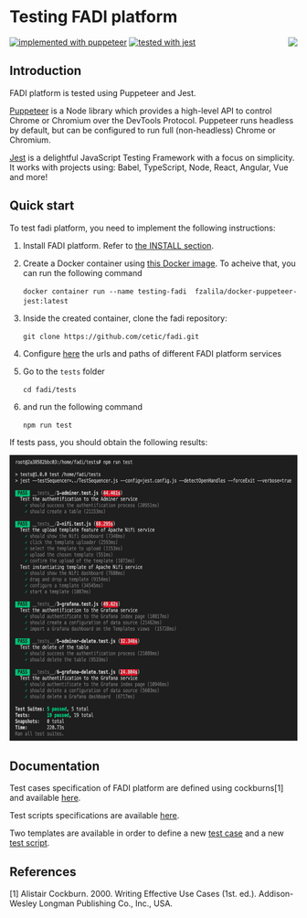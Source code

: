 # Testing FADI platform
<img src="https://miro.medium.com/max/1788/1*wby6AkTf3SggijT3GSTu4w.png" height="100" align="right">

[![implemented with puppeteer](https://img.shields.io/badge/implemented%20with-puppeteer-%2300D8A2)](https://pptr.dev) [![tested with jest](https://img.shields.io/badge/tested_with-jest-99424f.svg)](https://github.com/facebook/jest) 


## Introduction

FADI platform is tested using Puppeteer and Jest.

[Puppeteer](https://pptr.dev) is a Node library which provides a high-level API to control Chrome or Chromium over the DevTools Protocol. Puppeteer runs headless by default, but can be configured to run full (non-headless) Chrome or Chromium.

[Jest](https://jestjs.io) is a delightful JavaScript Testing Framework with a focus on simplicity. It works with projects using: Babel, TypeScript, Node, React, Angular, Vue and more!

## Quick start

To test fadi platform, you need to implement the following instructions:

1. Install FADI platform. Refer to [the INSTALL section](../INSTALL.md).
2. Create a Docker container using [this Docker image](https://hub.docker.com/repository/docker/fzalila/docker-puppeteer-jest). To acheive that, you can run the following command
    
    `docker container run --name testing-fadi  fzalila/docker-puppeteer-jest:latest`
3. Inside the created container, clone the fadi repository:

    `git clone https://github.com/cetic/fadi.git`
4. Configure [here](./lib/config.js) the urls and paths of different FADI platform services   

5. Go to the `tests` folder 

    `cd fadi/tests`
6. and run the following command
    
    `npm run test`     

If tests pass, you should obtain the following results:

<img src="./screenshot.png" height="500"/>


## Documentation
Test cases specification of FADI platform are defined using cockburns[1] and available [here](doc/Cockburns-specification.md).

Test scripts specifications are available [here](doc/Test-scripts-specifications.md).

Two templates are available in order to define a new [test case](doc/cockburns/TC-template.md) and a new [test script](doc/test-scripts/TS-template.md).

## References
[1] Alistair Cockburn. 2000. Writing Effective Use Cases (1st. ed.). Addison-Wesley Longman Publishing Co., Inc., USA.

